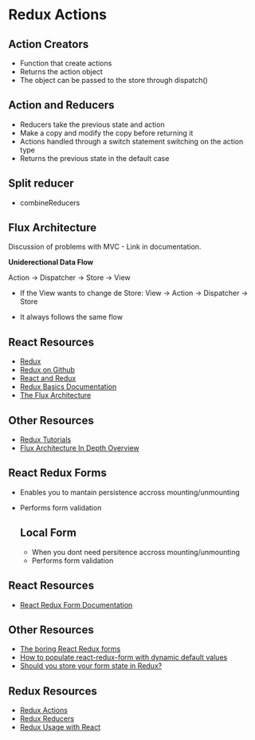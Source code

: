 # **Redux Actions**

## Action Creators
* Function that create actions
* Returns the action object
* The object can be passed to the store through dispatch()

## Action and Reducers
* Reducers take the previous state and action
* Make a copy and modify the copy before returning it
* Actions handled through a switch statement switching on the action type
* Returns the previous state in the default case

## Split reducer
* combineReducers


## **Flux Architecture**

Discussion of problems with MVC - Link in documentation.

**Uniderectional Data Flow**

Action -> Dispatcher -> Store -> View

* If the View wants to change de Store:
    View -> Action -> Dispatcher -> Store

* It always follows the same flow


## **React Resources**
* [Redux](https://redux.js.org/)
* [Redux on Github](https://github.com/reactjs/redux)
* [React and Redux](https://redux.js.org/basics/usage-with-react)
* [Redux Basics Documentation](https://redux.js.org/basics)
* [The Flux Architecture](https://facebook.github.io/flux/)


## **Other Resources**

* [Redux Tutorials](https://github.com/markerikson/react-redux-links/blob/master/redux-tutorials.md)
* [Flux Architecture In Depth Overview](https://facebook.github.io/flux/docs/in-depth-overview.html#content)


## **React Redux Forms**

* Enables you to mantain persistence accross mounting/unmounting

* Performs form validation

    ## Local Form 

    * When you dont need persitence accross mounting/unmounting
    * Performs form validation


## React Resources
* [React Redux Form Documentation](https://davidkpiano.github.io/react-redux-form/docs.html)

## Other Resources
* [The boring React Redux forms](https://medium.com/@steida/the-boring-react-redux-forms-a15ee8a6b52b)
* [How to populate react-redux-form with dynamic default values](https://swizec.com/blog/populate-react-redux-form-dynamic-default-values/swizec/8158)
* [Should you store your form state in Redux?](https://goshakkk.name/should-i-put-form-state-into-redux/)

## Redux Resources
* [Redux Actions](https://redux.js.org/basics/actions)
* [Redux Reducers](https://redux.js.org/basics/reducers)
* [Redux Usage with React](https://redux.js.org/basics/usage-with-react)